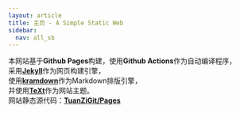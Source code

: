 ```yaml
---
layout: article
title: 主页 - A Simple Static Web
sidebar:
  nav: all_sb
---
```

本网站基于**Github Pages**构建，使用**Github Actions**作为自动编译程序，\
采用[**Jekyll**](https://jekyllcn.com)作为网页构建引擎，\
使用[**kramdown**](https://kramdown.gettalong.org/)作为Markdown排版引擎，\
并使用[**TeXt**](https://kitian616.github.io/jekyll-TeXt-theme/)作为网站主题。\
网站静态源代码：[**TuanZiGit/Pages**](https://github.com/TuanZiGit/Pages)
